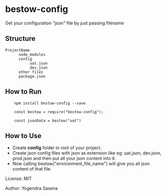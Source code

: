 # bestow-config
Get your configuration "json" file by just passing filename

## Structure
```
ProjectName
      node_modules
      config
           uat.json
           dev.json
      other files
      package.json
   ```

## How to Run

```
    npm install bestow-config --save
    
    const bestow = require("bestow-config");
    
    const jsonData = bestow("uat")
```

## How to Use
-  Create **config** folder in root of your project.
- Create json config files with json as extension like eg: uat.json, dev.json, prod.json and then put all your json content into it.
- Now calling bestow("environment_file_name")  will give you all json content of that file.

License: MIT

Author: Yogendra Saxena
